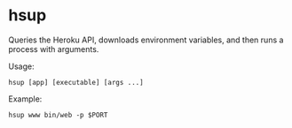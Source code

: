 # hsup

Queries the Heroku API, downloads environment variables, and then runs
a process with arguments.

Usage:

    hsup [app] [executable] [args ...]

Example:

    hsup www bin/web -p $PORT

